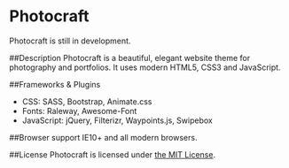# Photocraft
Photocraft is still in development.

##Description
Photocraft is a beautiful, elegant website theme for photography and portfolios. It uses modern HTML5, CSS3 and JavaScript.

##Frameworks & Plugins
* CSS: SASS, Bootstrap, Animate.css
* Fonts: Raleway, Awesome-Font
* JavaScript: jQuery, Filterizr, Waypoints.js, Swipebox

##Browser support
IE10+ and all modern browsers.

##License
Photocraft is licensed under [the MIT License](https://opensource.org/licenses/MIT).
